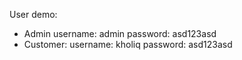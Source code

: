 
User demo:
- Admin
username: admin
password: asd123asd
- Customer:
username: kholiq
password: asd123asd
